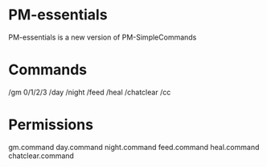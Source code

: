 # PM-essentials
PM-essentials is a new version of PM-SimpleCommands

# Commands
/gm 0/1/2/3
/day
/night
/feed
/heal
/chatclear
/cc

# Permissions
gm.command
day.command
night.command
feed.command
heal.command
chatclear.command
